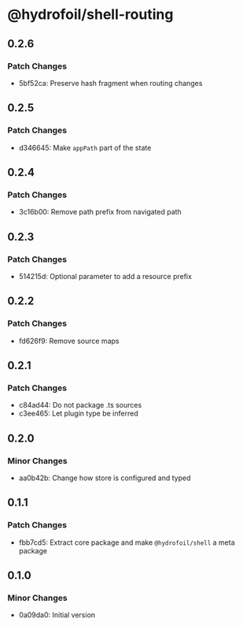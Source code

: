 # @hydrofoil/shell-routing

## 0.2.6

### Patch Changes

- 5bf52ca: Preserve hash fragment when routing changes

## 0.2.5

### Patch Changes

- d346645: Make `appPath` part of the state

## 0.2.4

### Patch Changes

- 3c16b00: Remove path prefix from navigated path

## 0.2.3

### Patch Changes

- 514215d: Optional parameter to add a resource prefix

## 0.2.2

### Patch Changes

- fd626f9: Remove source maps

## 0.2.1

### Patch Changes

- c84ad44: Do not package .ts sources
- c3ee465: Let plugin type be inferred

## 0.2.0

### Minor Changes

- aa0b42b: Change how store is configured and typed

## 0.1.1

### Patch Changes

- fbb7cd5: Extract core package and make `@hydrofoil/shell` a meta package

## 0.1.0

### Minor Changes

- 0a09da0: Initial version
